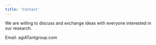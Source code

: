 ```yaml
---
title: 'Contact'
---
```


We are willing to discuss and exchange ideas with everyone interested in our research.

Email: agiATantgroup.com

